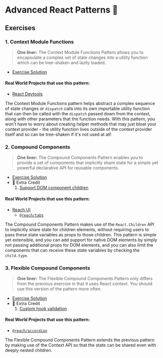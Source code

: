 # Advanced React Patterns 🤯

## Exercises

### 1. Context Module Functions

> **One liner:** The Context Module Functions Pattern allows you to encapsulate a complex set of state changes into a utility function which can be tree-shaken and lazily loaded.

- [Exercise Solution](exercises/01.js)

#### Real World Projects that use this pattern:

- [React Devtools](https://github.com/bvaughn/react-devtools-experimental/pull/196/commits/d53ae2ea8a5db88232c6802fc8f480cb13c23576)

The Context Module Functions pattern helps abstract a complex sequence of state changes or `dispatch` calls into its own importable utility function that can then be called with the `dispatch` passed down from the context, along with other parameters that the function needs. With this pattern, you won't have to worry about creating helper methods that may just bloat your context provider - the utility function lives outside of the context provider itself and so can be tree-shaken if it's not used at all!

### 2. Compound Components

> **One liner:** The Compound Components Pattern enables you to provide a set of components that implicitly share state for a simple yet powerful declarative API for reusable components.

- [Exercise Solution](exercises/02.js)
- 💯 Extra Credit
  1. [Support DOM component children](exercises/02.extra-1.js)

#### Real World Projects that use this pattern:

- [Reach UI](https://reacttraining.com/reach-ui)
  - [`@reach/tabs`](https://reacttraining.com/reach-ui/tabs)

The Compound Components Pattern makes use of the `React.Children` API to implicitly share state for children elements, without requiring users to pass these state variables as props to those children. This pattern is simple yet extensible, and you can add support for native DOM elements by simply not passing additional props for DOM elements, and you can also limit the components that can receive these state variables by checking the `child.type`.

### 3. Flexible Compound Components

> **One liner:** The Flexible Compound Components Pattern only differs from the previous exercise in that it uses React context. You should use this version of the pattern more often.

- [Exercise Solution](exercises/03.js)
- 💯 Extra Credit
  1. [Custom hook validation](exercises/03.extra-1.js)

#### Real World Projects that use this pattern:

- [`@reach/accordion`](https://reacttraining.com/reach-ui/accordion)

The Flexible Compound Components Pattern extends the previous pattern by making use of the Context API so that the state can be shared even with deeply nested children.
